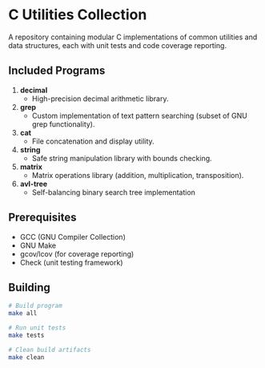 # C Utilities Collection

A repository containing modular C implementations of common utilities and data structures, each with unit tests and code coverage reporting.

## Included Programs

1. **decimal**  
   - High-precision decimal arithmetic library.
2. **grep**  
   - Custom implementation of text pattern searching (subset of GNU grep functionality).
3. **cat**  
   - File concatenation and display utility.
4. **string**  
   - Safe string manipulation library with bounds checking.
5. **matrix**  
   - Matrix operations library (addition, multiplication, transposition).
6. **avl-tree**  
   - Self-balancing binary search tree implementation

## Prerequisites

- GCC (GNU Compiler Collection)
- GNU Make
- gcov/lcov (for coverage reporting)
- Check (unit testing framework)

## Building

```bash
# Build program
make all

# Run unit tests
make tests

# Clean build artifacts
make clean
